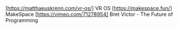 [https://matthaeuskrenn.com/vr-os/] VR OS
[https://makespace.fun/] MakeSpace
[https://vimeo.com/71278954] Bret Victor - The Future of Programming
